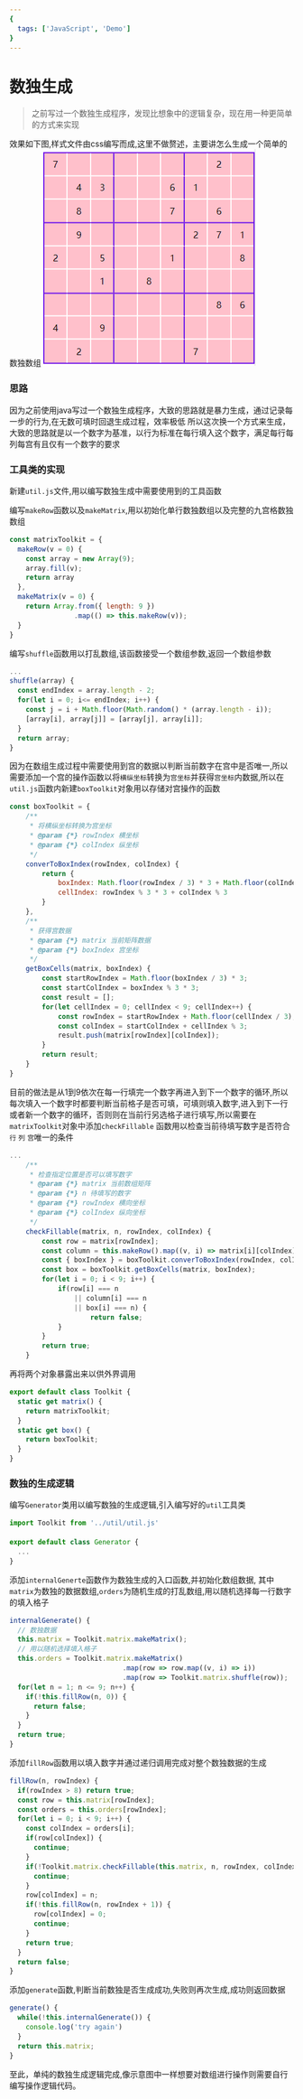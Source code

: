 ```yaml
---
{
  tags: ['JavaScript', 'Demo']
}
---
```

# 数独生成
> 之前写过一个数独生成程序，发现比想象中的逻辑复杂，现在用一种更简单的方式来实现

效果如下图,样式文件由css编写而成,这里不做赘述，主要讲怎么生成一个简单的数独数组
![示例图](./sudoku.png)

### 思路
因为之前使用java写过一个数独生成程序，大致的思路就是暴力生成，通过记录每一步的行为,在无数可填时回退生成过程，效率极低
所以这次换一个方式来生成，大致的思路就是以一个数字为基准，以行为标准在每行填入这个数字，满足每行每列每宫有且仅有一个数字的要求

### 工具类的实现
新建``` util.js ```文件,用以编写数独生成中需要使用到的工具函数

编写``` makeRow ```函数以及``` makeMatrix ```,用以初始化单行数独数组以及完整的九宫格数独数组
``` js
const matrixToolkit = {
  makeRow(v = 0) {
    const array = new Array(9);
    array.fill(v);
    return array
  },
  makeMatrix(v = 0) {
    return Array.from({ length: 9 })
                .map(() => this.makeRow(v));
  }
}
```
编写``` shuffle ```函数用以打乱数组,该函数接受一个数组参数,返回一个数组参数
``` js
...
shuffle(array) {
  const endIndex = array.length - 2;
  for(let i = 0; i<= endIndex; i++) {
    const j = i + Math.floor(Math.random() * (array.length - i));
    [array[i], array[j]] = [array[j], array[i]];
  }
  return array;
}
```

因为在数组生成过程中需要使用到宫的数据以判断当前数字在宫中是否唯一,所以需要添加一个宫的操作函数以将```横纵坐标```转换为```宫坐标```并获得```宫坐标```内数据,所以在```util.js```函数内新建```boxToolkit```对象用以存储对宫操作的函数

``` js
const boxToolkit = {
    /**
     * 将横纵坐标转换为宫坐标
     * @param {*} rowIndex 横坐标
     * @param {*} colIndex 纵坐标
     */
    converToBoxIndex(rowIndex, colIndex) {
        return {
            boxIndex: Math.floor(rowIndex / 3) * 3 + Math.floor(colIndex / 3),
            cellIndex: rowIndex % 3 * 3 + colIndex % 3
        }
    },
    /**
     * 获得宫数据
     * @param {*} matrix 当前矩阵数据
     * @param {*} boxIndex 宫坐标
     */
    getBoxCells(matrix, boxIndex) {
        const startRowIndex = Math.floor(boxIndex / 3) * 3;
        const startColIndex = boxIndex % 3 * 3;
        const result = [];
        for(let cellIndex = 0; cellIndex < 9; cellIndex++) {
            const rowIndex = startRowIndex + Math.floor(cellIndex / 3);
            const colIndex = startColIndex + cellIndex % 3;
            result.push(matrix[rowIndex][colIndex]);
        }
        return result;
    }
}
```
目前的做法是从1到9依次在每一行填完一个数字再进入到下一个数字的循环,所以每次填入一个数字时都要判断当前格子是否可填，可填则填入数字,进入到下一行或者新一个数字的循环，否则则在当前行另选格子进行填写,所以需要在```matrixToolkit```对象中添加``` checkFillable ``` 函数用以检查当前待填写数字是否符合``` 行 ``` ```列``` ```宫```唯一的条件
``` js
...
    /**
     * 检查指定位置是否可以填写数字
     * @param {*} matrix 当前数组矩阵
     * @param {*} n 待填写的数字
     * @param {*} rowIndex 横向坐标
     * @param {*} colIndex 纵向坐标
     */
    checkFillable(matrix, n, rowIndex, colIndex) {
        const row = matrix[rowIndex];
        const column = this.makeRow().map((v, i) => matrix[i][colIndex]);
        const { boxIndex } = boxToolkit.converToBoxIndex(rowIndex, colIndex);
        const box = boxToolkit.getBoxCells(matrix, boxIndex);
        for(let i = 0; i < 9; i++) {
            if(row[i] === n
                || column[i] === n
                || box[i] === n) {
                    return false;
            }
        }
        return true;
    }
```
再将两个对象暴露出来以供外界调用
``` js
export default class Toolkit {
  static get matrix() {
    return matrixToolkit;
  }
  static get box() {
    return boxToolkit;
  }
}
```
### 数独的生成逻辑
编写``` Generator ```类用以编写数独的生成逻辑,引入编写好的```util```工具类
``` js
import Toolkit from '../util/util.js'

export default class Generator {
  ...
}
```

添加```internalGenerte```函数作为数独生成的入口函数,并初始化数组数据, 其中```matrix```为数独的数据数组,```orders```为随机生成的打乱数组,用以随机选择每一行数字的填入格子
``` js
internalGenerate() {
  // 数独数据
  this.matrix = Toolkit.matrix.makeMatrix();
  // 用以随机选择填入格子
  this.orders = Toolkit.matrix.makeMatrix()
                            .map(row => row.map((v, i) => i))
                            .map(row => Toolkit.matrix.shuffle(row));
  for(let n = 1; n <= 9; n++) {
    if(!this.fillRow(n, 0)) {
      return false;
    }
  }
  return true;
}
```
添加```fillRow```函数用以填入数字并通过递归调用完成对整个数独数据的生成
``` js
fillRow(n, rowIndex) {
  if(rowIndex > 8) return true;
  const row = this.matrix[rowIndex];
  const orders = this.orders[rowIndex];
  for(let i = 0; i < 9; i++) {
    const colIndex = orders[i];
    if(row[colIndex]) {
      continue;
    }
    if(!Toolkit.matrix.checkFillable(this.matrix, n, rowIndex, colIndex)) {
      continue;
    }
    row[colIndex] = n;
    if(!this.fillRow(n, rowIndex + 1)) {
      row[colIndex] = 0;
      continue;
    }
    return true;
  }
  return false;
}
```
添加```generate```函数,判断当前数独是否生成成功,失败则再次生成,成功则返回数据

``` js
generate() {
  while(!this.internalGenerate()) {
    console.log('try again')
  }
  return this.matrix;
}
```
至此，单纯的数独生成逻辑完成,像示意图中一样想要对数组进行操作则需要自行编写操作逻辑代码。
